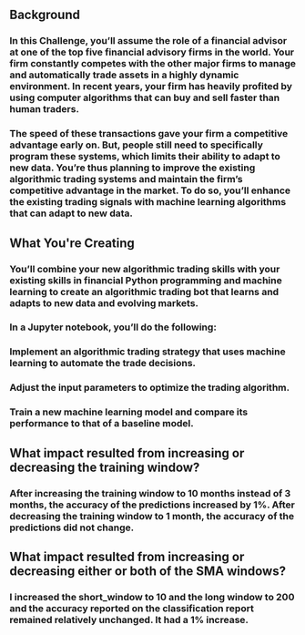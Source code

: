 ## Background

### In this Challenge, you’ll assume the role of a financial advisor at one of the top five financial advisory firms in the world. Your firm constantly competes with the other major firms to manage and automatically trade assets in a highly dynamic environment. In recent years, your firm has heavily profited by using computer algorithms that can buy and sell faster than human traders.

### The speed of these transactions gave your firm a competitive advantage early on. But, people still need to specifically program these systems, which limits their ability to adapt to new data. You’re thus planning to improve the existing algorithmic trading systems and maintain the firm’s competitive advantage in the market. To do so, you’ll enhance the existing trading signals with machine learning algorithms that can adapt to new data.

## What You're Creating

### You’ll combine your new algorithmic trading skills with your existing skills in financial Python programming and machine learning to create an algorithmic trading bot that learns and adapts to new data and evolving markets.

### In a Jupyter notebook, you’ll do the following:
### Implement an algorithmic trading strategy that uses machine learning to automate the trade decisions.
### Adjust the input parameters to optimize the trading algorithm.
### Train a new machine learning model and compare its performance to that of a baseline model.

## What impact resulted from increasing or decreasing the training window?
### After increasing the training window to 10 months instead of 3 months, the accuracy of the predictions increased by 1%. After decreasing the training window to 1 month, the accuracy of the predictions did not change. 

## What impact resulted from increasing or decreasing either or both of the SMA windows?
### I increased the short_window to 10 and the long window to 200 and the accuracy reported on the classification report remained relatively unchanged. It had a 1% increase.